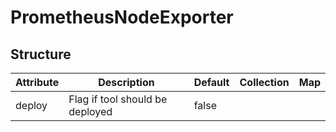 # PrometheusNodeExporter 
 

## Structure 
 

| Attribute | Description                      | Default | Collection | Map  |
| --------- | -------------------------------- | ------- | ---------- | ---  |
| deploy    | Flag if tool should be deployed  |  false  |            |      |